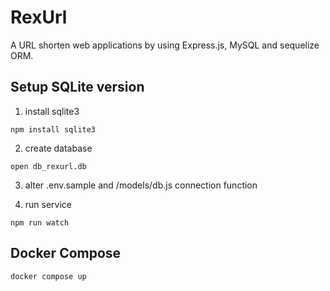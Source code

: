 # RexUrl
A URL shorten web applications by using Express.js, MySQL and sequelize ORM.

## Setup SQLite version
1. install sqlite3
```
npm install sqlite3
```
2. create database
```
open db_rexurl.db
```
3. alter .env.sample and /models/db.js connection function

4. run service
```
npm run watch
```


## Docker Compose
```
docker compose up
```
